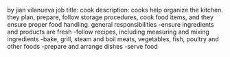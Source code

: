 by jian vilanueva
job title: cook
description: cooks help organize the kitchen. they plan, prepare, follow storage procedures, cook food items, and they ensure proper food handling.
general responsibilities
 -ensure ingredients and products are fresh
 -follow recipes, including measuring and mixing ingredients
 -bake, grill, steam and boil meats, vegetables, fish, poultry and other foods
 -prepare and arrange dishes
 -serve food
